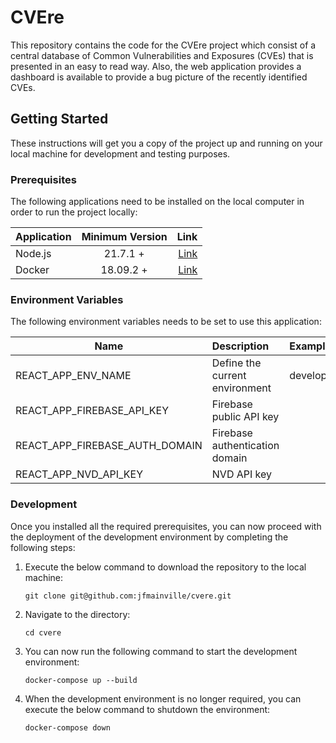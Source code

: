# CVEre

This repository contains the code for the CVEre project which consist of a central database of Common Vulnerabilities and Exposures (CVEs) that is presented in an easy to read way. Also, the web application provides a dashboard is available to provide a bug picture of the recently identified CVEs.

## Getting Started

These instructions will get you a copy of the project up and running on your local machine for development and testing
purposes.

### Prerequisites

The following applications need to be installed on the local computer in order to run the project locally:

| Application | Minimum Version |                                       Link |
| ----------- | :-------------: | -----------------------------------------: |
| Node.js     |    21.7.1 +     |     [Link](https://nodejs.org/en/download) |
| Docker      |    18.09.2 +    | [Link](https://www.docker.com/get-started) |

### Environment Variables

The following environment variables needs to be set to use this application:

| Name                           | Description                    | Example     |
| ------------------------------ | :----------------------------- | :---------- |
| REACT_APP_ENV_NAME             | Define the current environment | development |
| REACT_APP_FIREBASE_API_KEY     | Firebase public API key        |             |
| REACT_APP_FIREBASE_AUTH_DOMAIN | Firebase authentication domain |             |
| REACT_APP_NVD_API_KEY          | NVD API key                    |             |

### Development

Once you installed all the required prerequisites, you can now proceed with the deployment of the development
environment by completing the following steps:

1. Execute the below command to download the repository to the local machine:

   `git clone git@github.com:jfmainville/cvere.git`

2. Navigate to the directory:

   `cd cvere`

3. You can now run the following command to start the development environment:

   `docker-compose up --build`

4. When the development environment is no longer required, you can execute the below command to shutdown the
   environment:

   `docker-compose down`
